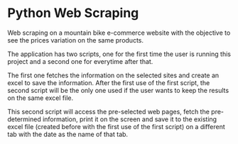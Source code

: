 # Python Web Scraping
 Web scraping on a mountain bike e-commerce website with the objective to see the prices variation on the same products.
 
 The application has two scripts, one for the first time the user is running this project and a second one for everytime after that.
 
 The first one fetches the information on the selected sites and create an excel to save the information.
 After the first use of the first script, the second script will be the only one used if the user wants to keep the results on the same excel file.
 
 This second script will access the pre-selected web pages, fetch the pre-determined information, print it on the screen and save it to the existing excel file (created before with the first use of the first script) on a different tab with the date as the name of that tab.
 
